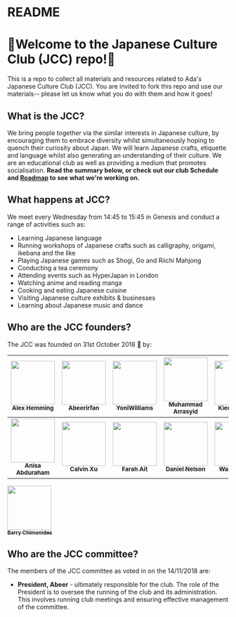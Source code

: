 # README
# 🗾Welcome to the Japanese Culture Club (JCC) repo!🌸
This is a repo to collect all materials and resources related to Ada's Japanese Culture Club (JCC). You are invited to fork this repo and use our materials-- please let us know what you do with them and how it goes!

## What is the JCC?
We bring people together via the similar interests in Japanese culture, by encouraging them to embrace diversity whilst simultaneously hoping to quench their curiosity about Japan.
We will learn Japanese crafts, etiquette and language whilst also generating an understanding of their culture.
We are an educational club as well as providing a medium that promotes socialisation.
**Read the summary below, or check out our club Schedule and [Roadmap](https://docs.google.com/presentation/d/1y9HWxOAOBESb9N5SdeS4GuuCORGiCYX3ozi4u6DcILg/edit?usp=sharing) to see what we're working on.**

## What happens at JCC?
We meet every Wednesday from 14:45 to 15:45 in Genesis and conduct a range of activities such as:
- Learning Japanese language
- Running workshops of Japanese crafts such as calligraphy, origami, ikebana and the like
- Playing Japanese games such as Shogi, Go and Riichi Mahjong
- Conducting a tea ceremony
- Attending events such as HyperJapan in London
- Watching anime and reading manga
- Cooking and eating Japanese cuisine
- Visiting Japanese culture exhibits & businesses
- Learning about Japanese music and dance

## Who are the JCC founders?
The JCC was founded on 31st October 2018 🎃 by:

<!-- ALL-CONTRIBUTORS-LIST:START - Do not remove or modify this section -->
<!-- prettier-ignore -->
| [<img src="https://avatars1.githubusercontent.com/u/31309953?s=460&v=4" width="100px;"/><br /><sub><b>Alex Hemming</b></sub>](https://github.com/alexhemming) | [<img src="https://avatars1.githubusercontent.com/u/42802938?s=460&v=4" width="100px;"/><br /><sub><b>Abeerirfan</b></sub>](https://github.com/Abeerirfan) | [<img src="https://avatars2.githubusercontent.com/u/42770463?s=460&v=4" width="100px;"/><br /><sub><b>YoniWilliams</b></sub>](https://github.com/YoniWilliams) | [<img src="https://avatars3.githubusercontent.com/u/42770575?s=460&v=4" width="100px;"/><br /><sub><b>Muhammad Arrasyid</b></sub>](https://github.com/MuhammadArr01) | [<img src="https://avatars0.githubusercontent.com/u/42808957?s=460&v=4" width="100px;"/><br /><sub><b>Kien Nguyen</b></sub>](https://github.com/Knguyen2909) | 
| :---: | :---: | :---: | :---: | :---: | 
| [<img src="https://avatars3.githubusercontent.com/u/42807431?s=460&v=4" width="100px;"/><br /><sub><b>Anisa Abduraham</b></sub>](https://github.com/anisaabdurahman) | [<img src="https://avatars2.githubusercontent.com/u/43068487?s=460&v=4" width="100px;"/><br /><sub><b>Calvin Xu</b></sub>](https://github.com/koulze) | [<img src="https://avatars2.githubusercontent.com/u/42808411?s=460&v=4" width="100px;"/><br /><sub><b>Farah Ait</b></sub>](https://github.com/farahait) | [<img src="https://avatars0.githubusercontent.com/u/42809002?s=460&v=4" width="100px;"/><br /><sub><b>Daniel Nelson</b></sub>](https://github.com/dani3l16) | [<img src="https://avatars0.githubusercontent.com/u/42803065?s=460&v=4" width="100px;"/><br /><sub><b>Wares Islam</b></sub>](https://github.com/LowPing001) |
 [<img src="https://avatars0.githubusercontent.com/u/42803029?s=460&v=4" width="100px;"/><br /><sub><b>Barry Chimonides</b></sub>](https://github.com/BarryChim) 
## Who are the JCC committee?
The members of the JCC committee as voted in on the 14/11/2018 are:
- **President, Abeer** - ultimately responsible for the club. The role of the President is to oversee the running of the club and its administration. This involves running club meetings and ensuring effective management of the committee. 
